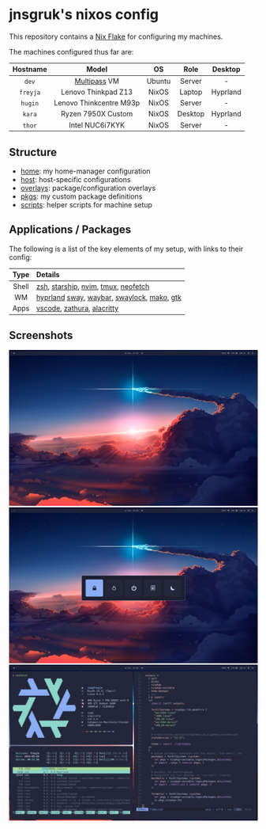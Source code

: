 # jnsgruk's nixos config

This repository contains a [Nix Flake](https://nixos.wiki/wiki/Flakes) for configuring my machines.

The machines configured thus far are:

| Hostname |          Model          |   OS   |  Role   | Desktop  |
| :------: | :---------------------: | :----: | :-----: | :------: |
|  `dev`   |     [Multipass] VM      | Ubuntu | Server  |    -     |
| `freyja` |   Lenovo Thinkpad Z13   | NixOS  | Laptop  | Hyprland |
| `hugin`  | Lenovo Thinkcentre M93p | NixOS  | Server  |    -     |
|  `kara`  |   Ryzen 7950X Custom    | NixOS  | Desktop | Hyprland |
|  `thor`  |     Intel NUC6i7KYK     | NixOS  | Server  |    -     |

## Structure

- [home]: my home-manager configuration
- [host]: host-specific configurations
- [overlays]: package/configuration overlays
- [pkgs]: my custom package definitions
- [scripts]: helper scripts for machine setup

## Applications / Packages

The following is a list of the key elements of my setup, with links to their config:

| Type  | Details                                                |
| :---: | :----------------------------------------------------- |
| Shell | [zsh], [starship], [nvim], [tmux], [neofetch]          |
|  WM   | [hyprland] [sway], [waybar], [swaylock], [mako], [gtk] |
| Apps  | [vscode], [zathura], [alacritty]                       |

## Screenshots

![clean](.github/screenshots/hypr_clean.png)
![power](.github/screenshots/hypr_power.png)
![dirty](.github/screenshots/hypr_dirty.png)

<!-- Links -->

[Multipass]: https://multipass.run

<!-- Structure -->

[home]: ./home
[host]: ./host
[overlays]: ./overlays
[pkgs]: ./pkgs
[scripts]: ./scripts

<!-- Applications / Packages -->

[alacritty]: ./home/common/desktop/alacritty.nix
[gtk]: ./home/common/desktop/gtk.nix
[hyprland]: ./home/common/desktop/hyprland/default.nix
[mako]: ./home/common/desktop/sway/services.nix
[neofetch]: ./home/common/shell/neofetch.nix
[nvim]: ./home/common/shell/vim.nix
[starship]: ./home/common/shell/starship.nix
[sway]: ./home/common/desktop/sway/default.nix
[swaylock]: ./home/common/desktop/sway/swaylock.nix
[tmux]: ./home/common/shell/tmux.nix
[vscode]: ./home/common/desktop/vscode.nix
[zathura]: ./home/common/desktop/zathura.nix
[waybar]: ./home/common/desktop/sway/waybar/default.nix
[zsh]: ./home/common/shell/zsh.nix
